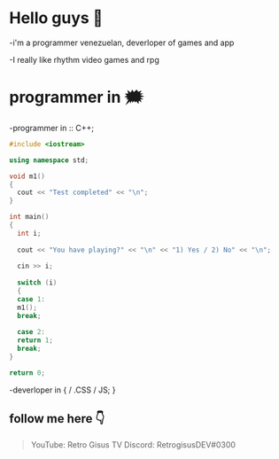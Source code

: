 # Hello guys 👋
-i'm a programmer venezuelan, deverloper of games and app

-I really like rhythm video games and rpg

# programmer in 🗯️
-programmer in :: C++;
```c++
#include <iostream>

using namespace std;

void m1()
{
  cout << "Test completed" << "\n";
}

int main()
{
  int i;
  
  cout << "You have playing?" << "\n" << "1) Yes / 2) No" << "\n";
 
  cin >> i;
  
  switch (i)
  {
  case 1:
  m1();
  break;
  
  case 2:
  return 1;
  break;
}

return 0;
```
-deverloper in { <HTMl> / .CSS / JS; }

## follow me here 👇

> YouTube: Retro Gisus TV
> Discord: RetrogisusDEV#0300
